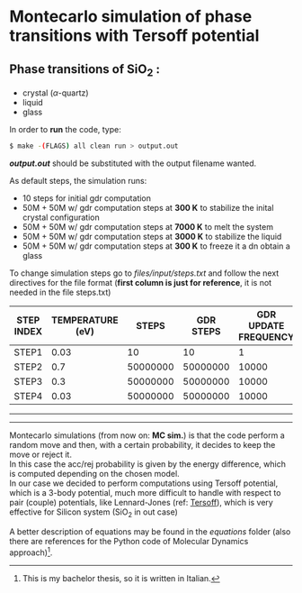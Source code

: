 # Montecarlo simulation of phase transitions with Tersoff potential
## Phase transitions of SiO<sub>2</sub> : 
 * crystal ($\alpha$-quartz)
 * liquid
 * glass

In order to **run** the code, type:
```sh
$ make -(FLAGS) all clean run > output.out
```

<!-- where _FLAGS_ can be DTHREAD=nthreads:
* nthreads is the number of Open-mp parallelization order that the user wants -->

***output.out*** should be substituted with the output filename wanted.

As default steps, the simulation runs:
- 10 steps for initial gdr computation
- 50M + 50M w/ gdr computation steps at **300 K** to stabilize the inital crystal configuration
- 50M + 50M w/ gdr computation steps at **7000 K** to melt the system
- 50M + 50M w/ gdr computation steps at **3000 K** to stabilize the liquid
- 50M + 50M w/ gdr computation steps at **300 K** to freeze it a dn obtain a glass

To change simulation steps go to *files/input/steps.txt* and follow the next directives for the file format (**first column is just for reference**, it is not needed in the file steps.txt)

STEP INDEX | TEMPERATURE (eV) | STEPS | GDR STEPS | GDR UPDATE FREQUENCY|
-|-|-|-|-|
STEP1|0.03|10|10|1
STEP2|0.7|50000000|50000000|10000
STEP3|0.3|50000000|50000000|10000
STEP4|0.03|50000000|50000000|10000

---
---

Montecarlo simulations (from now on: **MC sim.**) is that the code perform a random move and then, with a certain probability, it decides to keep the move or reject it.  
In this case the acc/rej probability is given by the energy difference, which is computed depending on the chosen model.  
In our case we decided to perform computations using Tersoff potential, which is a 3-body potential, much more difficult to handle with respect to pair (couple) potentials, like Lennard-Jones (ref: [Tersoff](https://ui.adsabs.harvard.edu/abs/1988PhRvB..37.6991T/abstract)), which is very effective for Silicon system (SiO<sub>2</sub> in out case)

A better description of equations may be found in the *equations* folder (also there are references for the Python code of Molecular Dynamics approach)[^1].

[^1]: This is my bachelor thesis, so it is written in Italian.
